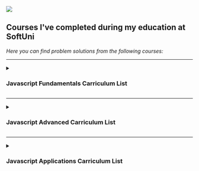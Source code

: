 <img src="https://capsule-render.vercel.app/api?type=waving&color=timeGradient&height=300&section=header&text=SoftUni-Courses&fontSize=90" />

<h2>Courses I've completed during my education at SoftUni</h2>

<em>Here you can find problem solutions from the following courses:</em>  
***
 <details>
 <summary><h3>Javascript Fundamentals Carriculum List</summary>
  
1. [**Labs**](https://github.com/Dilyan-Iliev/SoftUni-JavaScript/tree/main/Level%20Fundamentals/Labs)
2. [**Exercises**](https://github.com/Dilyan-Iliev/SoftUni-JavaScript/tree/main/Level%20Fundamentals/Exercises)

  </details>
  
***
<details>
 <summary><h3>Javascript Advanced Carriculum List</summary>
 
 1. [**Labs**](https://github.com/Dilyan-Iliev/SoftUni-JavaScript/tree/main/Level%20Advanced/Labs)
 2. [**Exercises**](https://github.com/Dilyan-Iliev/SoftUni-JavaScript/tree/main/Level%20Advanced/Exercises)
 3. [**Exams**](https://github.com/Dilyan-Iliev/SoftUni-JavaScript/tree/main/Level%20Advanced/Exams)
 </details>
 
 ***
 <details>
 <summary><h3>Javascript Applications Carriculum List</summary>
 
 1. [**Labs**]()
 2. [**Exercises**]()
 3. [**Exams**]()
 
 </details>
